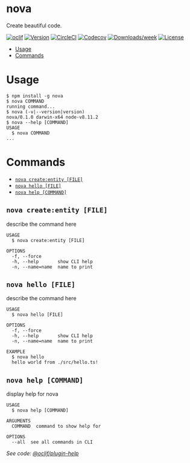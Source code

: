 nova
====

Create beautiful code.

[![oclif](https://img.shields.io/badge/cli-oclif-brightgreen.svg)](https://oclif.io)
[![Version](https://img.shields.io/npm/v/nova.svg)](https://npmjs.org/package/nova)
[![CircleCI](https://circleci.com/gh/altamirio/nova/tree/master.svg?style=shield)](https://circleci.com/gh/altamirio/nova/tree/master)
[![Codecov](https://codecov.io/gh/altamirio/nova/branch/master/graph/badge.svg)](https://codecov.io/gh/altamirio/nova)
[![Downloads/week](https://img.shields.io/npm/dw/nova.svg)](https://npmjs.org/package/nova)
[![License](https://img.shields.io/npm/l/nova.svg)](https://github.com/altamirio/nova/blob/master/package.json)

<!-- toc -->
* [Usage](#usage)
* [Commands](#commands)
<!-- tocstop -->
# Usage
<!-- usage -->
```sh-session
$ npm install -g nova
$ nova COMMAND
running command...
$ nova (-v|--version|version)
nova/0.1.0 darwin-x64 node-v8.11.2
$ nova --help [COMMAND]
USAGE
  $ nova COMMAND
...
```
<!-- usagestop -->
# Commands
<!-- commands -->
* [`nova create:entity [FILE]`](#nova-createentity-file)
* [`nova hello [FILE]`](#nova-hello-file)
* [`nova help [COMMAND]`](#nova-help-command)

## `nova create:entity [FILE]`

describe the command here

```
USAGE
  $ nova create:entity [FILE]

OPTIONS
  -f, --force
  -h, --help       show CLI help
  -n, --name=name  name to print
```

## `nova hello [FILE]`

describe the command here

```
USAGE
  $ nova hello [FILE]

OPTIONS
  -f, --force
  -h, --help       show CLI help
  -n, --name=name  name to print

EXAMPLE
  $ nova hello
  hello world from ./src/hello.ts!
```

## `nova help [COMMAND]`

display help for nova

```
USAGE
  $ nova help [COMMAND]

ARGUMENTS
  COMMAND  command to show help for

OPTIONS
  --all  see all commands in CLI
```

_See code: [@oclif/plugin-help](https://github.com/oclif/plugin-help/blob/v2.1.4/src/commands/help.ts)_
<!-- commandsstop -->
